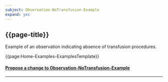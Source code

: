 ```yaml
---
subject: Observation-NoTransfusion-Example
expand: yes
---
```



## {{page-title}}


Example of an observation indicating absence of transfusion procedures.


{{page:Home-Examples-ExamplesTemplate}}



<div id="Feedback" class="tabcontent">
<h4><a href='https://simplifier.net/NHS-Digital-FHIR-Genomics-Implementation-Guide/Observation-NoTransfusion-Example/~issues?level=File' target="_blank">Propose a change to Observation-NoTransfusion-Example</a></h4>
</div>

---
